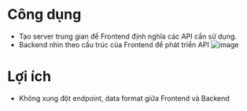 # Công dụng

- Tạo server trung gian để Frontend định nghĩa các API cần sử dụng.
- Backend nhìn theo cấu trúc của Frontend để phát triển API
![image](https://github.com/nnh53/Node-Red-Express-Server/assets/113448161/0c898be7-1a2d-4c3f-a918-256cad63da6b)

# Lợi ích

- Không xung đột endpoint, data format giữa Frontend và Backend

